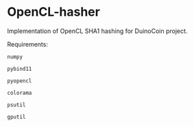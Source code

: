# OpenCL-hasher
Implementation of OpenCL SHA1 hashing for DuinoCoin project.

Requirements:

    numpy
  
    pybind11
  
    pyopencl
    
    colorama
    
    psutil
    
    gputil

